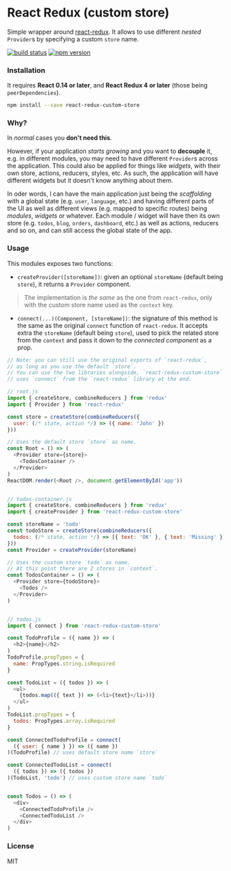 # React Redux (custom store)

Simple wrapper around [react-redux](https://github.com/reactjs/react-redux).
It allows to use different _nested_ `Provider`s by specifying a custom `store` name.

[![build status](https://img.shields.io/travis/emmenko/react-redux-custom-store/master.svg?style=flat-square)](https://travis-ci.org/emmenko/react-redux-custom-store) [![npm version](https://img.shields.io/npm/v/react-redux-custom-store.svg?style=flat-square)](https://www.npmjs.com/package/react-redux-custom-store)

### Installation

It requires **React 0.14 or later**, and **React Redux 4 or later** (those being `peerDependencies`).

```bash
npm install --save react-redux-custom-store
```

### Why?

In _normal_ cases you **don't need this**.

However, if your application _starts growing_ and you want to **decouple** it, e.g. in different modules, you may need to have different `Provider`s across the application.
This could also be applied for things like _widgets_, with their own store, actions, reducers, styles, etc. As such, the application will have different widgets but it doesn't know anything about them.

In oder words, I can have the main application just being the _scaffolding_ with a global state (e.g. `user`, `language`, etc.) and having different parts of the UI as well as different views (e.g. mapped to specific routes) being _modules_, _widgets_ or whatever.
Each module / widget will have then its own store (e.g. `todos`, `blog`, `orders`, `dashboard`, etc.) as well as actions, reducers and so on, and can still access the global state of the app.


### Usage

This modules exposes two functions:

- `createProvider([storeName])`: given an optional `storeName` (default being `store`), it returns a `Provider` component.

> The implementation is _the same_ as the one from `react-redux`, only with the custom store name used as the `context` key.

- `connect(...)(Component, [storeName])`: the signature of this method is the same as the original `connect` function of `react-redux`. It accepts extra the `storeName` (default being `store`), used to pick the related store from the `context` and pass it down to the _connected component_ as a prop.


```js
// Note: you can still use the original exports of `react-redux`,
// as long as you use the default `store`.
// You can use the two libraries alongside, `react-redux-custom-store`
// uses `connect` from the `react-redux` library at the end.

// root.js
import { createStore, combineReducers } from 'redux'
import { Provider } from 'react-redux'

const store = createStore(combineReducers({
  user: (/* state, action */) => ({ name: 'John' })
}))

// Uses the default store `store` as name.
const Root = () => (
  <Provider store={store}>
    <TodosContainer />
  </Provider>
)
ReactDOM.render(<Root />, document.getElementById('app'))


// todos-container.js
import { createStore, combineReducers } from 'redux'
import { createProvider } from 'react-redux-custom-store'

const storeName = 'todo'
const todoStore = createStore(combineReducers({
  todos: (/* state, action */) => [{ text: 'OK' }, { text: 'Missing' }],
}))
const Provider = createProvider(storeName)

// Uses the custom store `todo` as name.
// At this point there are 2 stores in `context`.
const TodosContainer = () => (
  <Provider store={todoStore}>
    <Todos />
  </Provider>
)


// todos.js
import { connect } from 'react-redux-custom-store'

const TodoProfile = ({ name }) => (
  <h2>{name}</h2>
)
TodoProfile.propTypes = {
  name: PropTypes.string.isRequired
}

const TodoList = ({ todos }) => (
  <ul>
    {todos.map(({ text }) => (<li>{text}</li>))}
  </ul>
)
TodoList.propTypes = {
  todos: PropTypes.array.isRequired
}

const ConnectedTodoProfile = connect(
  ({ user: { name } }) => ({ name })
)(TodoProfile) // uses default store name `store`

const ConnectedTodoList = connect(
  ({ todos }) => ({ todos })
)(TodoList, 'todo') // uses custom store name `todo`


const Todos = () => (
  <div>
    <ConnectedTodoProfile />
    <ConnectedTodoList />
  </div>
)
```

### License

MIT
